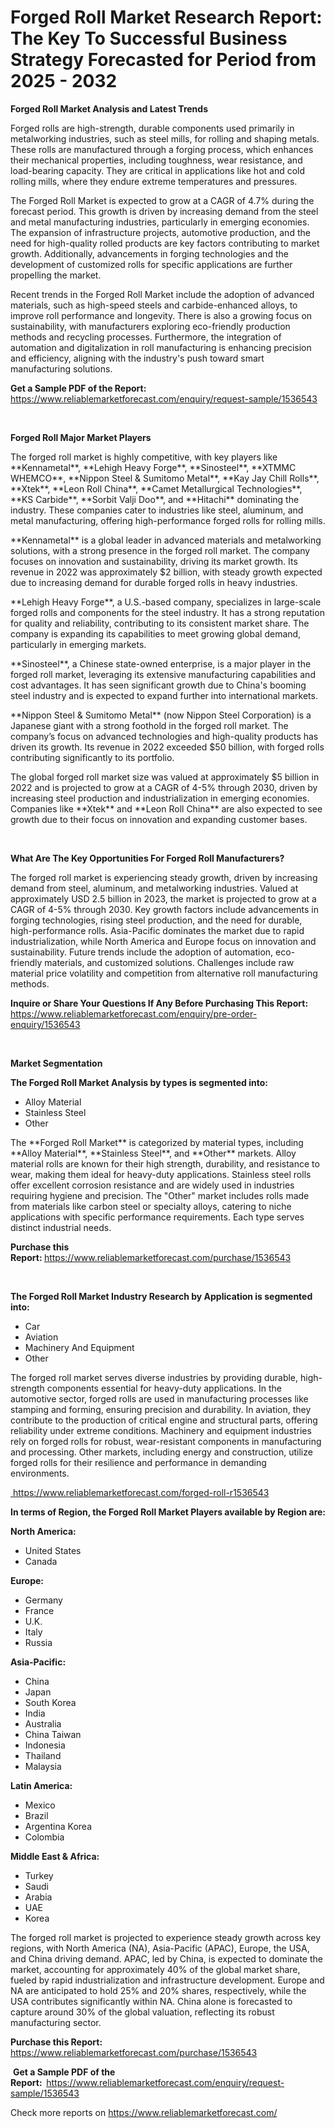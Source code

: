 <p><h1>Forged Roll Market Research Report: The Key To Successful Business Strategy Forecasted for Period from 2025 - 2032</h1></p><p><strong>Forged Roll Market Analysis and Latest Trends</strong></p>
<p><p>Forged rolls are high-strength, durable components used primarily in metalworking industries, such as steel mills, for rolling and shaping metals. These rolls are manufactured through a forging process, which enhances their mechanical properties, including toughness, wear resistance, and load-bearing capacity. They are critical in applications like hot and cold rolling mills, where they endure extreme temperatures and pressures.</p><p>The Forged Roll Market is expected to grow at a CAGR of 4.7% during the forecast period. This growth is driven by increasing demand from the steel and metal manufacturing industries, particularly in emerging economies. The expansion of infrastructure projects, automotive production, and the need for high-quality rolled products are key factors contributing to market growth. Additionally, advancements in forging technologies and the development of customized rolls for specific applications are further propelling the market.</p><p>Recent trends in the Forged Roll Market include the adoption of advanced materials, such as high-speed steels and carbide-enhanced alloys, to improve roll performance and longevity. There is also a growing focus on sustainability, with manufacturers exploring eco-friendly production methods and recycling processes. Furthermore, the integration of automation and digitalization in roll manufacturing is enhancing precision and efficiency, aligning with the industry's push toward smart manufacturing solutions.</p></p>
<p><strong>Get a Sample PDF of the Report:&nbsp;</strong> <a href="https://www.reliablemarketforecast.com/enquiry/request-sample/1536543?utm_campaign=2101&utm_medium=2&utm_source=Github&utm_content=ia&utm_term=26012025&utm_id=forged-roll">https://www.reliablemarketforecast.com/enquiry/request-sample/1536543</a></p>
<p>&nbsp;</p>
<p><strong>Forged Roll Major Market Players</strong></p>
<p><p>The forged roll market is highly competitive, with key players like **Kennametal**, **Lehigh Heavy Forge**, **Sinosteel**, **XTMMC WHEMCO**, **Nippon Steel & Sumitomo Metal**, **Kay Jay Chill Rolls**, **Xtek**, **Leon Roll China**, **Camet Metallurgical Technologies**, **KS Carbide**, **Sorbit Valji Doo**, and **Hitachi** dominating the industry. These companies cater to industries like steel, aluminum, and metal manufacturing, offering high-performance forged rolls for rolling mills.</p><p>**Kennametal** is a global leader in advanced materials and metalworking solutions, with a strong presence in the forged roll market. The company focuses on innovation and sustainability, driving its market growth. Its revenue in 2022 was approximately $2 billion, with steady growth expected due to increasing demand for durable forged rolls in heavy industries.</p><p>**Lehigh Heavy Forge**, a U.S.-based company, specializes in large-scale forged rolls and components for the steel industry. It has a strong reputation for quality and reliability, contributing to its consistent market share. The company is expanding its capabilities to meet growing global demand, particularly in emerging markets.</p><p>**Sinosteel**, a Chinese state-owned enterprise, is a major player in the forged roll market, leveraging its extensive manufacturing capabilities and cost advantages. It has seen significant growth due to China's booming steel industry and is expected to expand further into international markets.</p><p>**Nippon Steel & Sumitomo Metal** (now Nippon Steel Corporation) is a Japanese giant with a strong foothold in the forged roll market. The company’s focus on advanced technologies and high-quality products has driven its growth. Its revenue in 2022 exceeded $50 billion, with forged rolls contributing significantly to its portfolio.</p><p>The global forged roll market size was valued at approximately $5 billion in 2022 and is projected to grow at a CAGR of 4-5% through 2030, driven by increasing steel production and industrialization in emerging economies. Companies like **Xtek** and **Leon Roll China** are also expected to see growth due to their focus on innovation and expanding customer bases.</p></p>
<p>&nbsp;</p>
<p><strong>What Are The Key Opportunities For Forged Roll Manufacturers?</strong></p>
<p><p>The forged roll market is experiencing steady growth, driven by increasing demand from steel, aluminum, and metalworking industries. Valued at approximately USD 2.5 billion in 2023, the market is projected to grow at a CAGR of 4-5% through 2030. Key growth factors include advancements in forging technologies, rising steel production, and the need for durable, high-performance rolls. Asia-Pacific dominates the market due to rapid industrialization, while North America and Europe focus on innovation and sustainability. Future trends include the adoption of automation, eco-friendly materials, and customized solutions. Challenges include raw material price volatility and competition from alternative roll manufacturing methods.</p></p>
<p><strong>Inquire or Share Your Questions If Any Before Purchasing This Report:</strong> <a href="https://www.reliablemarketforecast.com/enquiry/pre-order-enquiry/1536543?utm_campaign=2101&utm_medium=2&utm_source=Github&utm_content=ia&utm_term=26012025&utm_id=forged-roll">https://www.reliablemarketforecast.com/enquiry/pre-order-enquiry/1536543</a></p>
<p>&nbsp;</p>
<p><strong>Market Segmentation</strong></p>
<p><strong>The Forged Roll Market Analysis by types is segmented into:</strong></p>
<p><ul><li>Alloy Material</li><li>Stainless Steel</li><li>Other</li></ul></p>
<p><p>The **Forged Roll Market** is categorized by material types, including **Alloy Material**, **Stainless Steel**, and **Other** markets. Alloy material rolls are known for their high strength, durability, and resistance to wear, making them ideal for heavy-duty applications. Stainless steel rolls offer excellent corrosion resistance and are widely used in industries requiring hygiene and precision. The "Other" market includes rolls made from materials like carbon steel or specialty alloys, catering to niche applications with specific performance requirements. Each type serves distinct industrial needs.</p></p>
<p><strong>Purchase this Report:&nbsp;</strong><a href="https://www.reliablemarketforecast.com/purchase/1536543?utm_campaign=2101&utm_medium=2&utm_source=Github&utm_content=ia&utm_term=26012025&utm_id=forged-roll">https://www.reliablemarketforecast.com/purchase/1536543</a></p>
<p>&nbsp;</p>
<p><strong>The Forged Roll Market Industry Research by Application is segmented into:</strong></p>
<p><ul><li>Car</li><li>Aviation</li><li>Machinery And Equipment</li><li>Other</li></ul></p>
<p><p>The forged roll market serves diverse industries by providing durable, high-strength components essential for heavy-duty applications. In the automotive sector, forged rolls are used in manufacturing processes like stamping and forming, ensuring precision and durability. In aviation, they contribute to the production of critical engine and structural parts, offering reliability under extreme conditions. Machinery and equipment industries rely on forged rolls for robust, wear-resistant components in manufacturing and processing. Other markets, including energy and construction, utilize forged rolls for their resilience and performance in demanding environments.</p></p>
<p><a href="https://www.reliablemarketforecast.com/forged-roll-r1536543?utm_campaign=2101&utm_medium=2&utm_source=Github&utm_content=ia&utm_term=26012025&utm_id=forged-roll">&nbsp;https://www.reliablemarketforecast.com/forged-roll-r1536543</a></p>
<p><strong>In terms of Region, the Forged Roll Market Players available by Region are:</strong></p>
<p>
    <p> <strong> North America: </strong>
        <ul>
            <li>United States</li>
            <li>Canada</li>
        </ul>
        </p> 
    <p> <strong> Europe: </strong>
        <ul>
            <li>Germany</li>
            <li>France</li>
            <li>U.K.</li>
            <li>Italy</li>
            <li>Russia</li>
        </ul>
        </p> 
    <p> <strong> Asia-Pacific: </strong>
        <ul>
            <li>China</li>
            <li>Japan</li>
            <li>South Korea</li>
            <li>India</li>
            <li>Australia</li>
            <li>China Taiwan</li>
            <li>Indonesia</li>
            <li>Thailand</li>
            <li>Malaysia</li>
        </ul>
        </p> 
    <p> <strong> Latin America: </strong>
        <ul>
            <li>Mexico</li>
            <li>Brazil</li>
            <li>Argentina Korea</li>
            <li>Colombia</li>
        </ul>
        </p> 
    <p> <strong> Middle East & Africa: </strong>
        <ul>
            <li>Turkey</li>
            <li>Saudi</li>
            <li>Arabia</li>
            <li>UAE</li>
            <li>Korea</li>
        </ul>
    </p>
    </p>
<p><p>The forged roll market is projected to experience steady growth across key regions, with North America (NA), Asia-Pacific (APAC), Europe, the USA, and China driving demand. APAC, led by China, is expected to dominate the market, accounting for approximately 40% of the global market share, fueled by rapid industrialization and infrastructure development. Europe and NA are anticipated to hold 25% and 20% shares, respectively, while the USA contributes significantly within NA. China alone is forecasted to capture around 30% of the global valuation, reflecting its robust manufacturing sector.</p></p>
<p><strong>Purchase this Report: </strong><a href="https://www.reliablemarketforecast.com/purchase/1536543?utm_campaign=2101&utm_medium=2&utm_source=Github&utm_content=ia&utm_term=26012025&utm_id=forged-roll">https://www.reliablemarketforecast.com/purchase/1536543</a></p>
<p>&nbsp;<strong>Get a Sample PDF of the Report:&nbsp;&nbsp;</strong><a href="https://www.reliablemarketforecast.com/enquiry/request-sample/1536543?utm_campaign=2101&utm_medium=2&utm_source=Github&utm_content=ia&utm_term=26012025&utm_id=forged-roll">https://www.reliablemarketforecast.com/enquiry/request-sample/1536543</a></p>
<p><strong></strong></p>
<p>Check more reports on <a href="https://www.reliablemarketforecast.com/?utm_campaign=2101&utm_medium=2&utm_source=Github&utm_content=ia&utm_term=26012025&utm_id=forged-roll">https://www.reliablemarketforecast.com/</a></p>